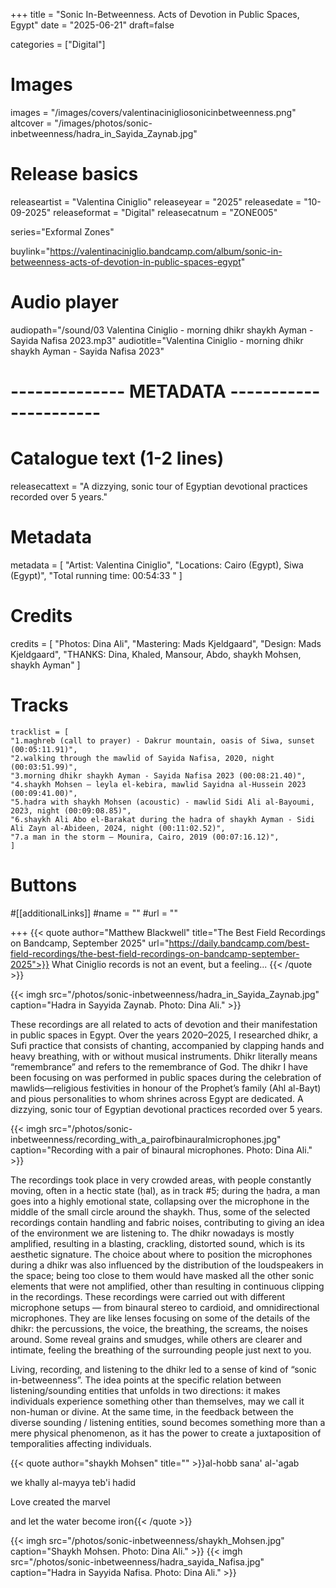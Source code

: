 +++
title = "Sonic In-Betweenness. Acts of Devotion in Public Spaces, Egypt"
date = "2025-06-21"
draft=false

categories = ["Digital"]

# Images
images = "/images/covers/valentinacinigliosonicinbetweenness.png"
altcover = "/images/photos/sonic-inbetweenness/hadra_in_Sayida_Zaynab.jpg"

# Release basics
releaseartist = "Valentina Ciniglio"
releaseyear = "2025"
releasedate = "10-09-2025"
releaseformat = "Digital"
releasecatnum = "ZONE005"

series="Exformal Zones"

buylink="https://valentinaciniglio.bandcamp.com/album/sonic-in-betweenness-acts-of-devotion-in-public-spaces-egypt"

# Audio player
audiopath="/sound/03 Valentina Ciniglio - morning dhikr shaykh Ayman - Sayida Nafisa 2023.mp3"
audiotitle="Valentina Ciniglio - morning dhikr shaykh Ayman - Sayida Nafisa 2023"

# -------------- METADATA ----------------------

# Catalogue text (1-2 lines)
releasecattext = "A dizzying, sonic tour of Egyptian devotional practices recorded over 5 years."

# Metadata
metadata = [
    "Artist: Valentina Ciniglio",
    "Locations: Cairo (Egypt), Siwa (Egypt)",
    "Total running time: 00:54:33 "
]

# Credits
credits = [
    "Photos: Dina Ali",
    "Mastering: Mads Kjeldgaard",
    "Design: Mads Kjeldgaard",
    "THANKS: Dina, Khaled, Mansour, Abdo, shaykh Mohsen, shaykh Ayman"
]

# Tracks
    tracklist = [
    "1.maghreb (call to prayer) - Dakrur mountain, oasis of Siwa, sunset (00:05:11.91)",
    "2.walking through the mawlid of Sayida Nafisa, 2020, night (00:03:51.99)",
    "3.morning dhikr shaykh Ayman - Sayida Nafisa 2023 (00:08:21.40)",
    "4.shaykh Mohsen – leyla el-kebira, mawlid Sayidna al-Hussein 2023 (00:09:41.00)",
    "5.ḥadra with shaykh Mohsen (acoustic) - mawlid Sidi Ali al-Bayoumi, 2023, night (00:09:08.85)",
    "6.shaykh Ali Abo el-Barakat during the ḥadra of shaykh Ayman - Sidi Ali Zayn al-Abideen, 2024, night (00:11:02.52)",
    "7.a man in the storm – Mounira, Cairo, 2019 (00:07:16.12)",
    ]

# Buttons
#[[additionalLinks]]
#name = ""
#url = ""

+++
{{< quote author="Matthew Blackwell" title="The Best Field Recordings on Bandcamp, September 2025" url="https://daily.bandcamp.com/best-field-recordings/the-best-field-recordings-on-bandcamp-september-2025">}}
What Ciniglio records is not an event, but a feeling...
{{< /quote >}}

{{< imgh src="/photos/sonic-inbetweenness/hadra_in_Sayida_Zaynab.jpg" caption="Hadra in Sayyida Zaynab. Photo: Dina Ali." >}}


These recordings are all related to acts of devotion and their manifestation in public spaces in Egypt. Over the years 2020–2025, I researched dhikr, a Sufi practice that consists of chanting, accompanied by clapping hands and heavy breathing, with or without musical instruments. Dhikr literally means “remembrance” and refers to the remembrance of God. The dhikr I have been focusing on was performed in public spaces during the celebration of mawlids—religious festivities in honour of the Prophet’s family (Ahl al-Bayt) and pious personalities to whom shrines across Egypt are dedicated. A dizzying, sonic tour of Egyptian devotional practices recorded over 5 years.

{{< imgh src="/photos/sonic-inbetweenness/recording_with_a_pairofbinauralmicrophones.jpg" caption="Recording with a pair of binaural microphones. Photo: Dina Ali." >}}

The recordings took place in very crowded areas, with people constantly moving, often in a hectic state (ḥal), as in track #5; during the ḥadra, a man goes into a highly emotional state, collapsing over the microphone in the middle of the small circle around the shaykh. Thus, some of the selected recordings contain handling and fabric noises, contributing to giving an idea of the environment we are listening to. The dhikr nowadays is mostly amplified, resulting in a blasting, crackling, distorted sound, which is its aesthetic signature. The choice about where to position the microphones during a dhikr was also influenced by the distribution of the loudspeakers in the space; being too close to them would have masked all the other sonic elements that were not amplified, other than resulting in continuous clipping in the recordings. These recordings were carried out with different microphone setups — from binaural stereo to cardioid, and omnidirectional microphones. They are like lenses focusing on some of the details of the dhikr: the percussions, the voice, the breathing, the screams, the noises around. Some reveal grains and smudges, while others are clearer and intimate, feeling the breathing of the surrounding people just next to you.

Living, recording, and listening to the dhikr led to a sense of kind of “sonic in-betweenness”. The idea points at the specific relation between listening/sounding entities that unfolds in two directions: it makes individuals experience something other than themselves, may we call it non-human or divine. At the same time, in the feedback between the diverse sounding / listening entities, sound becomes something more than a mere physical phenomenon, as it has the power to create a juxtaposition of temporalities affecting individuals.

{{< quote author="shaykh Mohsen" title="" >}}al-hobb sana\' al-\'agab 

we khally al-mayya teb\'i hadid

Love created the marvel

and let the water become iron{{< /quote >}}

{{< imgh src="/photos/sonic-inbetweenness/shaykh_Mohsen.jpg" caption="Shaykh Mohsen. Photo: Dina Ali." >}}
{{< imgh src="/photos/sonic-inbetweenness/hadra_sayida_Nafisa.jpg" caption="Hadra in Sayyida Nafisa. Photo: Dina Ali." >}}
